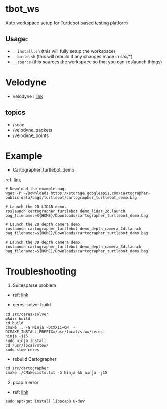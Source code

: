 # tbot_ws
Auto workspace setup for Turtlebot based testing platform

## Usage:
* `. install.sh` (this will fully setup the workspace)
* `. build.sh` (this will rebuild if any changes made in src/\*)
* `. source` (this sources the workspace so that you can roslaunch things)

# Velodyne

* velodyne : [link](http://wiki.ros.org/velodyne/Tutorials/Getting%20Started%20with%20the%20Velodyne%20VLP16)

## topics
* /scan
* /velodyne_packets
* /velodyne_points


# Example

* Cartographer_turtlebot_demo

ref: [link](https://google-cartographer-ros-for-turtlebots.readthedocs.io/en/latest/)

```
# Download the example bag.
wget -P ~/Downloads https://storage.googleapis.com/cartographer-public-data/bags/turtlebot/cartographer_turtlebot_demo.bag

# Launch the 2D LIDAR demo.
roslaunch cartographer_turtlebot demo_lidar_2d.launch bag_filename:=${HOME}/Downloads/cartographer_turtlebot_demo.bag

# Launch the 2D depth camera demo.
roslaunch cartographer_turtlebot demo_depth_camera_2d.launch bag_filename:=${HOME}/Downloads/cartographer_turtlebot_demo.bag

# Launch the 3D depth camera demo.
roslaunch cartographer_turtlebot demo_depth_camera_3d.launch bag_filename:=${HOME}/Downloads/cartographer_turtlebot_demo.bag
```


# Troubleshooting

1. Suitesparse problem
* ref: [link](https://github.com/googlecartographer/cartographer/issues/993)

* ceres-solver build
```
cd src/ceres-solver
mkdir build
cd build
cmake .. -G Ninja -DCXX11=ON  -DCMAKE_INSTALL_PREFIX=/usr/local/stow/ceres
ninja -j15
sudo ninja install
cd /usr/local/stow/
sudo stow ceres
```

* rebuild Cartographer
```
cd src/cartographer
cmake ./CMakeLists.txt -G Ninja && ninja -j15
```

2. pcap.h error
* ref: [link](http://blog.whitelife.co.kr/159)

```
sudo apt-get install libpcap0.8-dev
```
